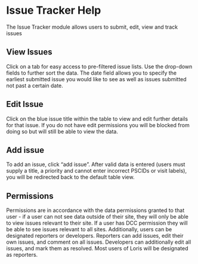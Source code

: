 # Issue Tracker Help

The Issue Tracker module allows users to submit, edit, view and track issues 

## View Issues

Click on a tab for easy access to pre-filtered issue lists. Use the drop-down fields to further sort the data. The date field allows you to specify the earliest submitted issue you would like to see as well as issues submitted not past a certain date. 

## Edit Issue

Click on the blue issue title within the table to view and edit further details for that issue. If you do not have edit permissions you will be blocked from doing so but will still be able to view the data. 

## Add issue

To add an issue, click “add issue”. After valid data is entered (users must supply a title, a priority and cannot enter incorrect PSCIDs or visit labels), you will be redirected back to the default table view. 

## Permissions

Permissions are in accordance with the data permissions granted to that user - if a user can not see data outside of their site, they will only be able to view issues relevant to their site. If a user has DCC permission they will be able to see issues relevant to all sites. Additionally, users can be designated reporters or developers. Reporters can add issues, edit their own issues, and comment on all issues. Developers can additionally edit all issues, and mark them as resolved. Most users of Loris will be designated as reporters.  

